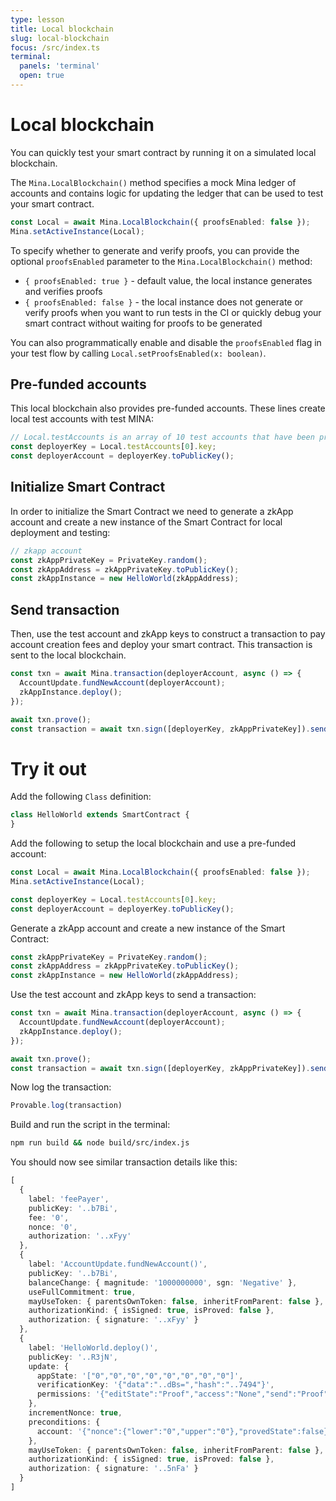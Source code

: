 ```yaml
---
type: lesson
title: Local blockchain
slug: local-blockchain
focus: /src/index.ts
terminal:
  panels: 'terminal'
  open: true
---
```

# Local blockchain

You can quickly test your smart contract by running it on a simulated local blockchain.

The `Mina.LocalBlockchain()` method specifies a mock Mina ledger of accounts and contains logic for updating the ledger that can be used to test your smart contract.

```ts
const Local = await Mina.LocalBlockchain({ proofsEnabled: false });
Mina.setActiveInstance(Local);
```

To specify whether to generate and verify proofs, you can provide the optional `proofsEnabled` parameter to the `Mina.LocalBlockchain()` method:

- `{ proofsEnabled: true }` - default value, the local instance generates and verifies proofs
- `{ proofsEnabled: false }` - the local instance does not generate or verify proofs when you want to run tests in the CI or quickly debug your smart contract without waiting for proofs to be generated

You can also programmatically enable and disable the `proofsEnabled` flag in your test flow by calling `Local.setProofsEnabled(x: boolean)`.


## Pre-funded accounts
This local blockchain also provides pre-funded accounts. These lines create local test accounts with test MINA:

```ts
// Local.testAccounts is an array of 10 test accounts that have been pre-filled with Mina
const deployerKey = Local.testAccounts[0].key;
const deployerAccount = deployerKey.toPublicKey();
```

## Initialize Smart Contract

In order to initialize the Smart Contract we need to generate a zkApp account and create a new instance of the Smart Contract for local deployment and testing:

```ts
// zkapp account
const zkAppPrivateKey = PrivateKey.random();
const zkAppAddress = zkAppPrivateKey.toPublicKey();
const zkAppInstance = new HelloWorld(zkAppAddress);
```

## Send transaction

Then, use the test account and zkApp keys to construct a transaction to pay account creation fees and deploy your smart contract. This transaction is sent to the local blockchain.

```ts
const txn = await Mina.transaction(deployerAccount, async () => {
  AccountUpdate.fundNewAccount(deployerAccount);
  zkAppInstance.deploy();
});

await txn.prove();
const transaction = await txn.sign([deployerKey, zkAppPrivateKey]).send();
```

# Try it out

Add the following `Class` definition:

```ts add={1-2}
class HelloWorld extends SmartContract {
}
```

Add the following to setup the local blockchain and use a pre-funded account:

```ts add={1-5}
const Local = await Mina.LocalBlockchain({ proofsEnabled: false });
Mina.setActiveInstance(Local);

const deployerKey = Local.testAccounts[0].key;
const deployerAccount = deployerKey.toPublicKey();
```

Generate a zkApp account and create a new instance of the Smart Contract:

```ts add={1-4}
const zkAppPrivateKey = PrivateKey.random();
const zkAppAddress = zkAppPrivateKey.toPublicKey();
const zkAppInstance = new HelloWorld(zkAppAddress);
```

Use the test account and zkApp keys to send a transaction:

```ts add={1-7}
const txn = await Mina.transaction(deployerAccount, async () => {
  AccountUpdate.fundNewAccount(deployerAccount);
  zkAppInstance.deploy();
});

await txn.prove();
const transaction = await txn.sign([deployerKey, zkAppPrivateKey]).send();
```

Now log the transaction:

```ts add={1}
Provable.log(transaction)
```

Build and run the script in the terminal:

```bash
npm run build && node build/src/index.js
```

You should now see similar transaction details like this:

```ts
[
  {
    label: 'feePayer',
    publicKey: '..b7Bi',
    fee: '0',
    nonce: '0',
    authorization: '..xFyy'
  },
  {
    label: 'AccountUpdate.fundNewAccount()',
    publicKey: '..b7Bi',
    balanceChange: { magnitude: '1000000000', sgn: 'Negative' },
    useFullCommitment: true,
    mayUseToken: { parentsOwnToken: false, inheritFromParent: false },
    authorizationKind: { isSigned: true, isProved: false },
    authorization: { signature: '..xFyy' }
  },
  {
    label: 'HelloWorld.deploy()',
    publicKey: '..R3jN',
    update: {
      appState: '["0","0","0","0","0","0","0","0"]',
      verificationKey: '{"data":"..dBs=","hash":"..7494"}',
      permissions: '{"editState":"Proof","access":"None","send":"Proof","receive":"None","setDelegate":"Signature","setPermissions":"Signature","setVerificationKey":{"auth":"Signature","txnVersion":"3"},"setZkappUri":"Signature","editActionState":"Proof","setTokenSymbol":"Signature","incrementNonce":"Signature","setVotingFor":"Signature","setTiming":"Signature"}'
    },
    incrementNonce: true,
    preconditions: {
      account: '{"nonce":{"lower":"0","upper":"0"},"provedState":false}'
    },
    mayUseToken: { parentsOwnToken: false, inheritFromParent: false },
    authorizationKind: { isSigned: true, isProved: false },
    authorization: { signature: '..5nFa' }
  }
]
```
